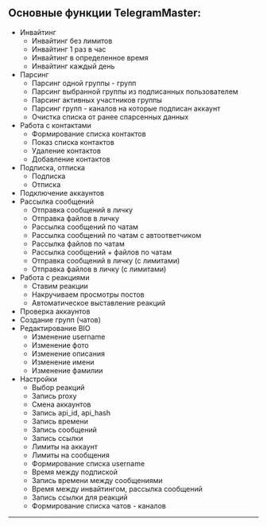 <h2>Основные функции TelegramMaster:</h2>

- Инвайтинг
    - Инвайтинг без лимитов
    - Инвайтинг 1 раз в час
    - Инвайтинг в определенное время
    - Инвайтинг каждый день
- Парсинг
    - Парсинг одной группы - групп
    - Парсинг выбранной группы из подписанных пользователем
    - Парсинг активных участников группы
    - Парсинг групп - каналов на которые подписан аккаунт
    - Очистка списка от ранее спарсенных данных
- Работа с контактами
    - Формирование списка контактов
    - Показ списка контактов
    - Удаление контактов
    - Добавление контактов
- Подписка, отписка
    - Подписка
    - Отписка
- Подключение аккаунтов
- Рассылка сообщений
    - Отправка сообщений в личку
    - Отправка файлов в личку
    - Рассылка сообщений по чатам
    - Рассылка сообщений по чатам с автоответчиком
    - Рассылка файлов по чатам
    - Рассылка сообщений + файлов по чатам
    - Отправка сообщений в личку (с лимитами)
    - Отправка файлов в личку (с лимитами)
- Работа с реакциями
    - Ставим реакции
    - Накручиваем просмотры постов
    - Автоматическое выставление реакций
- Проверка аккаунтов
- Создание групп (чатов)
- Редактирование BIO
    - Изменение username
    - Изменение фото
    - Изменение описания
    - Изменение имени
    - Изменение фамилии
- Настройки
    - Выбор реакций
    - Запись proxy
    - Смена аккаунтов
    - Запись api_id, api_hash
    - Запись времени
    - Запись сообщений
    - Запись ссылки
    - Лимиты на аккаунт
    - Лимиты на сообщения
    - Формирование списка username
    - Время между подпиской
    - Запись времени между сообщениями
    - Время между инвайтингом, рассылка сообщений
    - Запись ссылки для реакций
    - Формирование списка чатов - каналов

<hr align="center"/